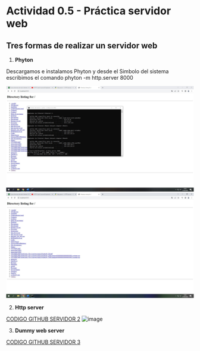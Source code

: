 # Actividad 0.5 - Práctica servidor web




## Tres formas de realizar un servidor web
1. **Phyton**


Descargamos e instalamos Phyton y desde el Simbolo del sistema escribimos el comando phyton -m http.server 8000

![CMD](/TEMA_0/cmd.jpg)
![LOCALHOST](/TEMA_0/localhost.jpg)

2. **Http server**

[CODIGO GITHUB SERVIDOR 2](https://github.com/python/cpython/blob/main/Lib/http/server.py)
![image](https://user-images.githubusercontent.com/91189372/193007679-a729e7e4-060a-4f6b-a50d-b443703adcc1.png)


3. **Dummy web server**

[CODIGO GITHUB SERVIDOR 3](https://gist.github.com/kabinpokhrel/6fd1275603e9d5f1e284be717cbd1bff)
